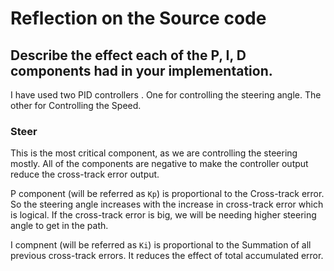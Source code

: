 # Reflection on the Source code

## Describe the effect each of the P, I, D components had in your implementation.
I have used two PID controllers . One for controlling the steering angle. The other for Controlling the Speed.

### Steer
This is the most critical component, as we are controlling the steering mostly. All of the components are negative to make the controller output reduce the cross-track error output.

P component (will be referred as `Kp`) is proportional to the Cross-track error. So the steering angle increases with the increase in cross-track error which is logical. If the cross-track error is big, we will be needing higher steering angle to get in the path.

I compnent (will be referred as `Ki`) is proportional to the Summation of all previous cross-track errors. It reduces the effect of total accumulated error.